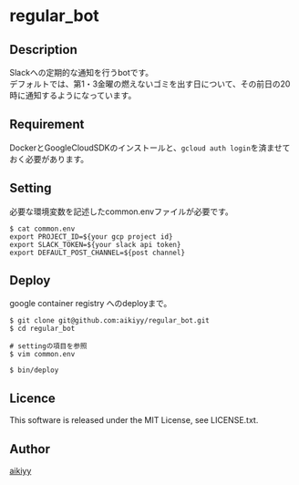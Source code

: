 regular_bot
====
## Description
Slackへの定期的な通知を行うbotです。<br>
デフォルトでは、第1・3金曜の燃えないゴミを出す日について、その前日の20時に通知するようになっています。

## Requirement
DockerとGoogleCloudSDKのインストールと、`gcloud auth login`を済ませておく必要があります。

## Setting
必要な環境変数を記述したcommon.envファイルが必要です。
```
$ cat common.env
export PROJECT_ID=${your gcp project id}
export SLACK_TOKEN=${your slack api token}
export DEFAULT_POST_CHANNEL=${post channel}
```

## Deploy
google container registry へのdeployまで。
```
$ git clone git@github.com:aikiyy/regular_bot.git
$ cd regular_bot

# settingの項目を参照
$ vim common.env

$ bin/deploy
```

## Licence
This software is released under the MIT License, see LICENSE.txt.

## Author
[aikiyy](https://github.com/aikiyy)